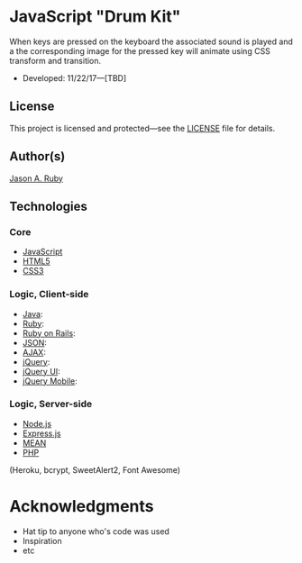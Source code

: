 # JavaScript "Drum Kit"
When keys are pressed on the keyboard the associated sound is played and a the corresponding image for the pressed key will animate using CSS transform and transition.
* Developed: 11/22/17—[TBD]

## License

This project is licensed and protected—see the [LICENSE](https://github.com/BluePawDev/drum-kit/blob/master/LICENSE) file for details.

## Author(s)

[Jason A. Ruby](https://github.com/BluePawDev)

## Technologies

### Core

* [JavaScript](https://www.w3.org/Style/CSS/)
* [HTML5](https://github.com/whatwg/html)
* [CSS3](https://www.w3.org/Style/CSS/)

### Logic, Client-side

* [Java](https://www.oracle.com/java/index.html):
* [Ruby](http://www.ruby-lang.org/en/):
* [Ruby on Rails](http://rubyonrails.org/):
* [JSON](http://json.org/):
* [AJAX](https://en.wikipedia.org/wiki/Ajax_(programming)):
* [jQuery](https://jquery.com/):
* [jQuery UI](http://jqueryui.com/):
* [jQuery Mobile](http://jquerymobile.com/):

### Logic, Server-side

* [Node.js](https://nodejs.org/en/)
* [Express.js](https://expressjs.com/)
* [MEAN](http://mean.io/)
* [PHP](https://secure.php.net/%3E)

(Heroku, bcrypt, SweetAlert2, Font Awesome)


# Acknowledgments

* Hat tip to anyone who's code was used
* Inspiration
* etc

